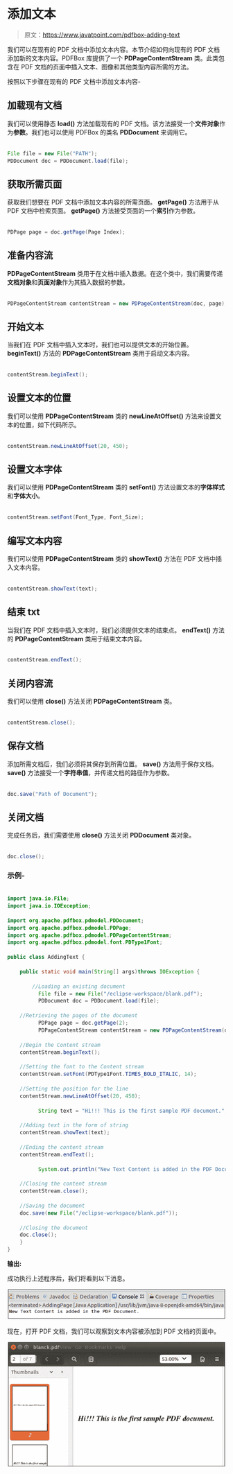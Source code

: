 # 添加文本

> 原文：<https://www.javatpoint.com/pdfbox-adding-text>

我们可以在现有的 PDF 文档中添加文本内容。本节介绍如何向现有的 PDF 文档添加新的文本内容。PDFBox 库提供了一个 **PDPageContentStream** 类。此类包含在 PDF 文档的页面中插入文本、图像和其他类型内容所需的方法。

按照以下步骤在现有的 PDF 文档中添加文本内容-

## 加载现有文档

我们可以使用静态 **load()** 方法加载现有的 PDF 文档。该方法接受一个**文件对象**作为**参数**。我们也可以使用 PDFBox 的类名 **PDDocument** 来调用它。

```java

File file = new File("PATH"); 
PDDocument doc = PDDocument.load(file); 

```

## 获取所需页面

获取我们想要在 PDF 文档中添加文本内容的所需页面。 **getPage()** 方法用于从 PDF 文档中检索页面。 **getPage()** 方法接受页面的一个**索引**作为参数。

```java

PDPage page = doc.getPage(Page Index);

```

## 准备内容流

**PDPageContentStream** 类用于在文档中插入数据。在这个类中，我们需要传递**文档对象**和**页面对象**作为其插入数据的参数。

```java

PDPageContentStream contentStream = new PDPageContentStream(doc, page);

```

## 开始文本

当我们在 PDF 文档中插入文本时，我们也可以提供文本的开始位置。 **beginText()** 方法的 **PDPageContentStream** 类用于启动文本内容。

```java

contentStream.beginText();

```

## 设置文本的位置

我们可以使用 **PDPageContentStream** 类的 **newLineAtOffset()** 方法来设置文本的位置，如下代码所示。

```java

contentStream.newLineAtOffset(20, 450);

```

## 设置文本字体

我们可以使用 **PDPageContentStream** 类的 **setFont()** 方法设置文本的**字体样式**和**字体大小**。

```java

contentStream.setFont(Font_Type, Font_Size);

```

## 编写文本内容

我们可以使用 **PDPageContentStream** 类的 **showText()** 方法在 PDF 文档中插入文本内容。

```java

contentStream.showText(text);

```

## 结束 txt

当我们在 PDF 文档中插入文本时，我们必须提供文本的结束点。 **endText()** 方法的 **PDPageContentStream** 类用于结束文本内容。

```java

contentStream.endText();

```

## 关闭内容流

我们可以使用 **close()** 方法关闭 **PDPageContentStream** 类。

```java

contentStream.close();

```

## 保存文档

添加所需文档后，我们必须将其保存到所需位置。 **save()** 方法用于保存文档。 **save()** 方法接受一个**字符串值**，并传递文档的路径作为参数。

```java

doc.save("Path of Document");

```

## 关闭文档

完成任务后，我们需要使用 **close()** 方法关闭 **PDDocument** 类对象。

```java

doc.close();

```

### 示例-

```java

import java.io.File; 
import java.io.IOException;

import org.apache.pdfbox.pdmodel.PDDocument; 
import org.apache.pdfbox.pdmodel.PDPage; 
import org.apache.pdfbox.pdmodel.PDPageContentStream; 
import org.apache.pdfbox.pdmodel.font.PDType1Font;

public class AddingText {

	public static void main(String[] args)throws IOException {

		//Loading an existing document
	      File file = new File("/eclipse-workspace/blank.pdf");
	      PDDocument doc = PDDocument.load(file);

	//Retrieving the pages of the document 
	      PDPage page = doc.getPage(2);
	      PDPageContentStream contentStream = new PDPageContentStream(doc, page);

	//Begin the Content stream 
	contentStream.beginText(); 

	//Setting the font to the Content stream  
	contentStream.setFont(PDType1Font.TIMES_BOLD_ITALIC, 14);

	//Setting the position for the line 
	contentStream.newLineAtOffset(20, 450);

	      String text = "Hi!!! This is the first sample PDF document.";

	//Adding text in the form of string 
	contentStream.showText(text);      

	//Ending the content stream
	contentStream.endText();

	      System.out.println("New Text Content is added in the PDF Document.");

	//Closing the content stream
	contentStream.close();

	//Saving the document
	doc.save(new File("/eclipse-workspace/blank.pdf"));

	//Closing the document
	doc.close();
	}
}

```

**输出:**

成功执行上述程序后，我们将看到以下消息。

![PDFBox Adding Text](img/f566b9732a05ae0bd58e3c2e62e72388.png)

现在，打开 PDF 文档，我们可以观察到文本内容被添加到 PDF 文档的页面中。

![PDFBox Adding Text](img/7c2604a96ef6f55573dd7058ed57d862.png)